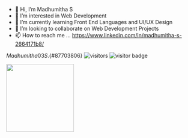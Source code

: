 - 👋 Hi, I’m Madhumitha S
- 👀 I’m interested in Web Development
- 🌱 I’m currently learning Front End Languages and UI/UX Design
- 💞️ I’m looking to collaborate on Web Development Projects
- 📫 How to reach me ... https://www.linkedin.com/in/madhumitha-s-2664171b8/

<!---
Madhumitha03S/Madhumitha03S is a ✨ special ✨ repository because its `README.md` (this file) appears on your GitHub profile.
You can click the Preview link to take a look at your changes.
--->

${Madhumitha03S}.${#87703806}
![visitors](https://visitor-badge.glitch.me/badge?page_id=page.id)
![visitor badge](https://visitor-badge.glitch.me/badge?page_id=jwenjian.visitor-badge&left_color=black&right_color=green&left_text=Hello%20Visitors)

<img height="180em" src="https://github-readme-stats.vercel.app/api?username=Madhumitha03S&show_icons=true&hide_border=true&&count_private=true&include_all_commits=true" />
